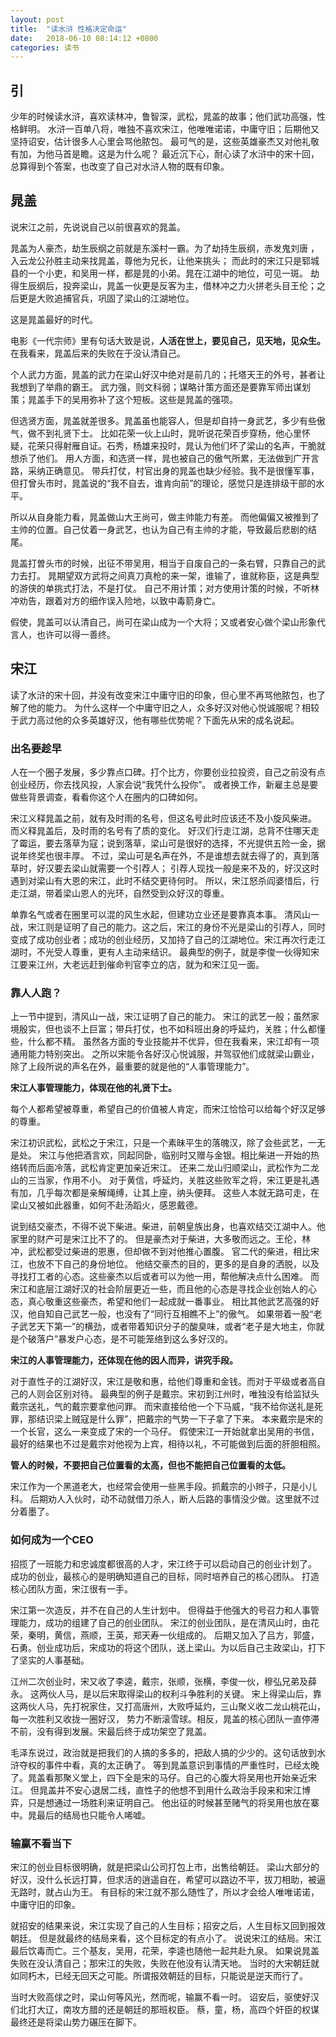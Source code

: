 ```yaml
---
layout: post
title:  "读水浒 性格决定命运"
date:   2018-06-10 08:14:12 +0800
categories: 读书
---
```



## 引
少年的时候读水浒，喜欢读林冲，鲁智深，武松，晁盖的故事；他们武功高强，性格鲜明。 
水浒一百单八将，唯独不喜欢宋江，他唯唯诺诺，中庸守旧；后期他又坚持诏安，估计很多人心里会骂他脓包。 
最可气的是，这些英雄豪杰又对他礼敬有加，为他马首是瞻。这是为什么呢？
最近沉下心，耐心读了水浒中的宋十回，总算得到个答案，也改变了自己对水浒人物的既有印象。

## 晁盖 
说宋江之前，先说说自己以前很喜欢的晁盖。

晁盖为人豪杰，劫生辰纲之前就是东溪村一霸。为了劫持生辰纲，赤发鬼刘唐 ，入云龙公孙胜主动来找晁盖，尊他为兄长，让他来挑头；
而此时的宋江只是郓城县的一个小吏，和吴用一样，都是晁的小弟。晁在江湖中的地位，可见一斑。
劫得生辰纲后，投奔梁山，晁盖一伙更是反客为主，借林冲之力火拼老头目王伦；之后更是大败追捕官兵，巩固了梁山的江湖地位。

这是晁盖最好的时代。

电影《一代宗师》里有句话大致是说，**人活在世上，要见自己，见天地，见众生。**
在我看来，晁盖后来的失败在于没认清自己。

个人武力方面，晁盖的武力在梁山好汉中绝对是前几的；托塔天王的外号，甚者让我想到了举鼎的霸王。
武力强，则文科弱；谋略计策方面还是要靠军师出谋划策；晁盖手下的吴用弥补了这个短板。这些是晁盖的强项。

但选贤方面，晁盖就差很多。晁盖虽也能容人，但是却自持一身武艺，多少有些傲气，做不到礼贤下士。
比如花荣一伙上山时，晁听说花荣百步穿杨，他心里怀疑，花荣只得射雁自证。石秀，杨雄来投时，晁认为他们坏了梁山的名声，干脆就想杀了他们。
用人方面，和选贤一样，晁也被自己的傲气所累，无法做到广开言路，采纳正确意见。
带兵打仗，村官出身的晁盖也缺少经验。我不是很懂军事，但打曾头市时，晁盖说的“我不自去，谁肯向前”的理论，感觉只是连排级干部的水平。

所以从自身能力看，晁盖做山大王尚可，做主帅能力有差。
而他偏偏又被推到了主帅的位置。自己仗着一身武艺，也认为自己有主帅的才能，导致最后悲剧的结尾。

晁盖打曽头市的时候，出征不带吴用，相当于自废自己的一条右臂，只靠自己的武力去打。
晁期望双方武将之间真刀真枪的来一架，谁输了，谁就称臣，这是典型的游侠的单挑式打法，不是打仗。
自己不用计策；对方使用计策的时候，不听林冲劝告，跟着对方的细作误入险地，以致中毒箭身亡。

假使，晁盖可以认清自己，尚可在梁山成为一个大将；又或者安心做个梁山形象代言人，也许可以得一善终。

## 宋江
读了水浒的宋十回，并没有改变宋江中庸守旧的印象，但心里不再骂他脓包，也了解了他的能力。
为什么这样一个中庸守旧之人，众多好汉对他心悦诚服呢？相较于武力高过他的众多英雄好汉，他有哪些优势呢？下面先从宋的成名说起。
### 出名要趁早
人在一个圈子发展，多少靠点口碑。打个比方，你要创业拉投资，自己之前没有点创业经历，你去找风投，人家会说“我凭什么投你”。
或者换工作，新雇主总是要做些背景调查，看看你这个人在圈内的口碑如何。

宋江义释晁盖之前，就有及时雨的名号，但这名号此时应该还不及小旋风柴进。
而义释晁盖后，及时雨的名号有了质的变化。
好汉们行走江湖，总背不住哪天走了霉运，要去落草为寇；说到落草，梁山可是很好的选择，不光提供五险一金，据说年终奖也很丰厚。
不过，梁山可是名声在外，不是谁想去就去得了的，真到落草时，好汉要去梁山就需要一个引荐人；
引荐人现找一般是来不及的，好汉这时遇到对梁山有大恩的宋江，此时不结交更待何时。
所以，宋江怒杀阎婆惜后，行走江湖，带着梁山恩人的光环，自然受到众好汉的尊重。

单靠名气或者在圈里可以混的风生水起，但建功立业还是要靠真本事。
清风山一战，宋江则是证明了自己的能力。这之后，宋江的身份不光是梁山的引荐人，同时变成了成功创业者；成功的创业经历，又加持了自己的江湖地位。宋江再次行走江湖时，不光受人尊重，更有人主动来结识。
最典型的例子，就是李俊一伙得知宋江要来江州，大老远赶到催命判官李立的店，就为和宋江见一面。

### 靠人人跑？
上一节中提到，清风山一战，宋江证明了自己的能力。
宋江的武艺一般；虽然家境殷实，但也谈不上巨富；带兵打仗，也不如科班出身的呼延灼，关胜；什么都懂些，什么都不精。
虽然各方面的专业技能并不优异，但在我看来，宋江却有一项通用能力特别突出。
之所以宋能令各好汉心悦诚服，并驾驭他们成就梁山霸业，除了上段所说的声名在外，最重要的就是他的“人事管理能力”。

**宋江人事管理能力，体现在他的礼贤下士。**

每个人都希望被尊重，希望自己的价值被人肯定，而宋江恰恰可以给每个好汉足够的尊重。

宋江初识武松，武松之于宋江，只是一个素昧平生的落魄汉，除了会些武艺，一无是处。
宋江与他把酒言欢，同起同卧，临别时又赠与金银。相比柴进一开始的热络转而后面冷落，武松肯定更加亲近宋江。
还来二龙山归顺梁山，武松作为二龙山的三当家，作用不小。
对于黄信，呼延灼，关胜这些败军之将，宋江更是礼遇有加，几乎每次都是亲解绳缚，让其上座，纳头便拜。
这些人本就无路可走，在梁山又被如此器重，如何不赴汤蹈火，感恩戴德。

说到结交豪杰，不得不说下柴进。柴进，前朝皇族出身，也喜欢结交江湖中人。他家里的财产可是宋江比不了的。
但是豪杰对于柴进，大多敬而远之。王伦，林冲，武松都受过柴进的恩惠，但却做不到对他推心置腹。
官二代的柴进，相比宋江，也放不下自己的身份地位。
他结交豪杰的目的，更多的是自身的洒脱，以及寻找打工者的心态。这些豪杰以后或者可以为他一用，帮他解决点什么困难。
而宋江和底层江湖好汉的社会阶层更近一些，而且他的心态是寻找企业创始人的心态，真心敬重这些豪杰，希望和他们一起成就一番事业。
相比其他武艺高强的好汉，他自知自己武艺一般，也没有了“同行互相瞧不上”的傲气。
如果带着一股“老子武艺天下第一”的横劲，或者带着知识分子的酸臭味，或者“老子是大地主，你就是个破落户”暴发户心态，是不可能笼络到这么多好汉的。

**宋江的人事管理能力，还体现在他的因人而异，讲究手段。**

对于直性子的江湖好汉，宋江是敬和惠，给他们尊重和金钱。而对于平级或者高自己的人则会区别对待。
最典型的例子是戴宗。宋初到江州时，唯独没有给监狱头戴宗送礼，气的戴宗要拿他问罪。
而宋直接给他一个下马威，“我不给你送礼是死罪，那结识梁上贼寇是什么罪”，把戴宗的气势一下子拿了下来。
本来戴宗是宋的一个长官，这么一来变成了宋的一个马仔。
假使宋江一开始就拿出吴用的书信，最好的结果也不过是戴宗对他视为上宾，相待以礼，不可能做到后面的肝胆相照。

**管人的时候，不要把自己位置看的太高，但也不能把自己位置看的太低。**

宋江作为一个黑道老大，也经常会使用一些黑手段。抓戴宗的小辫子，只是小儿科。
后期劝人入伙时，动不动就借刀杀人，断人后路的事情没少做。这里就不过分着墨了。

### 如何成为一个CEO
招揽了一班能力和忠诚度都很高的人才，宋江终于可以启动自己的创业计划了。
成功的创业，最核心的是明确知道自己的目标，同时培养自己的核心团队。
打造核心团队方面，宋江很有一手。

宋江第一次造反，并不在自己的人生计划中。
但得益于他强大的号召力和人事管理能力，成功的组建了自己的创业团队。
宋江的创业团队，是在清风山时，由花荣，秦明，黄信，燕顺，王英，郑天寿一伙组成的。
后期又加入了吕方，郭盛，石勇。创业成功后，宋成功的将这个团队，送上梁山。为以后自己主政梁山，打下了坚实的人事基础。

江州二次创业时，宋又收了李逵，戴宗，张顺，张横，李俊一伙，穆弘兄弟及薛永。
这两伙人马，是以后宋取得梁山的权利斗争胜利的关键。
宋上得梁山后，靠这两伙人马，先打祝家住，又打高唐州，大败呼延灼，三山聚义收二龙山桃花山，每一次胜利又收拢一圈好汉，
势力不断滚雪球。相反，晁盖的核心团队一直停滞不前，没有得到发展。宋最后终于成功架空了晁盖。

毛泽东说过，政治就是把我们的人搞的多多的，把敌人搞的少少的。这句话放到水浒夺权的事件中看，真的太正确了。
等到晁盖意识到事情的严重性时，已经太晚了。晁盖看那聚义堂上，四下全是宋的马仔。自己的心腹大将吴用也开始亲近宋江。
但晁盖并不安心退居二线，直性子的他想不到用什么政治手段来和宋江博弈，只是想通过一场胜利来证明自己。
他出征的时候甚至赌气的将吴用也放在寨中。晁最后的结局也只能令人唏嘘。



### 输赢不看当下

宋江的创业目标很明确，就是把梁山公司打包上市，出售给朝廷。
梁山大部分的好汉，没什么长远打算，但求活的逍遥自在，希望可以路边不平，拔刀相助，被逼无路时，就占山为王。
有目标的宋江就不那么随性了，所以才会给人唯唯诺诺，中庸守旧的印象。

就招安的结果来说，宋江实现了自己的人生目标；招安之后，人生目标又回到报效朝廷。
但是就最终的结局来看，这个目标定的有点小了。
说说宋江的结局。宋江最后饮毒而亡。三个基友，吴用，花荣，李逵也随他一起共赴九泉。
如果说晁盖失败在没认清自己；那宋江的失败，失败在他没有认清天地。
当时的大宋朝廷就如同朽木，已经无回天之可能。所谓报效朝廷的目标，只能说是逆天而行了。

当时大败高俅之时，梁山何等风光，然而呢，输赢不看一时。
诏安后，驱使好汉们北打大辽，南攻方腊的还是朝廷的那班权臣。
蔡，童，杨，高四个奸臣的权谋最终还是将梁山势力碾压在脚下。



